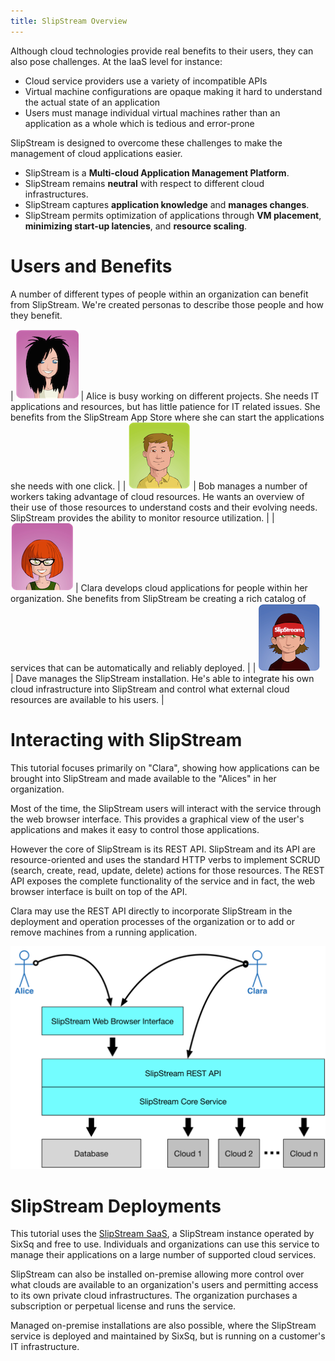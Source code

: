 ```yaml
---
title: SlipStream Overview
---
```


Although cloud technologies provide real benefits to their users, they
can also pose challenges.  At the IaaS level for instance:

 - Cloud service providers use a variety of incompatible APIs
 - Virtual machine configurations are opaque making it hard to
   understand the actual state of an application
 - Users must manage individual virtual machines rather than an
   application as a whole which is tedious and error-prone

SlipStream is designed to overcome these challenges to make the
management of cloud applications easier.

- SlipStream is a **Multi-cloud Application Management Platform**.
- SlipStream remains **neutral** with respect to different cloud
  infrastructures.
- SlipStream captures **application knowledge** and **manages
  changes**.
- SlipStream permits optimization of applications through **VM
  placement**, **minimizing start-up latencies**, and **resource
  scaling**.

# Users and Benefits

A number of different types of people within an organization can
benefit from SlipStream.  We're created personas to describe those
people and how they benefit.

| ![alice]  | Alice is busy working on different projects.  She needs IT applications and resources, but has little patience for IT related issues.  She benefits from the SlipStream App Store where she can start the applications she needs with one click. |
| ![bob]    | Bob manages a number of workers taking advantage of cloud resources.  He wants an overview of their use of those resources to understand costs and their evolving needs.  SlipStream provides the ability to monitor resource utilization. |
| ![clara]  | Clara develops cloud applications for people within her organization.  She benefits from SlipStream be creating a rich catalog of services that can be automatically and reliably deployed. |
| ![dave]   | Dave manages the SlipStream installation.  He's able to integrate his own cloud infrastructure into SlipStream and control what external cloud resources are available to his users.  |

# Interacting with SlipStream

This tutorial focuses primarily on "Clara", showing how applications
can be brought into SlipStream and made available to the "Alices" in
her organization.

Most of the time, the SlipStream users will interact with the service
through the web browser interface.  This provides a graphical view of
the user's applications and makes it easy to control those
applications. 

However the core of SlipStream is its REST API.  SlipStream and its
API are resource-oriented and uses the standard HTTP verbs to
implement SCRUD (search, create, read, update, delete) actions for
those resources.  The REST API exposes the complete functionality of
the service and in fact, the web browser interface is built on top of
the API.

Clara may use the REST API directly to incorporate SlipStream in the
deployment and operation processes of the organization or to add or
remove machines from a running application. 

![ss-blocks]

# SlipStream Deployments

This tutorial uses the [SlipStream SaaS][saas], a SlipStream instance
operated by SixSq and free to use.  Individuals and organizations can
use this service to manage their applications on a large number of
supported cloud services.

SlipStream can also be installed on-premise allowing more control over
what clouds are available to an organization's users and permitting
access to its own private cloud infrastructures.  The organization
purchases a subscription or perpetual license and runs the service. 

Managed on-premise installations are also possible, where the
SlipStream service is deployed and maintained by SixSq, but is running
on a customer's IT infrastructure.


[alice]: media/alice.png
[bob]: media/bob.png
[clara]: media/clara.png
[dave]: media/dave.png

[ss-blocks]: media/slipstream-deployment-blocks.png

[saas]: https://slipstream.sixsq.com